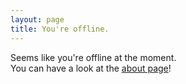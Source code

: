 ```yaml
---
layout: page
title: You're offline.
---
```


Seems like you're offline at the moment.  
You can have a look at the [about page](/about/)!